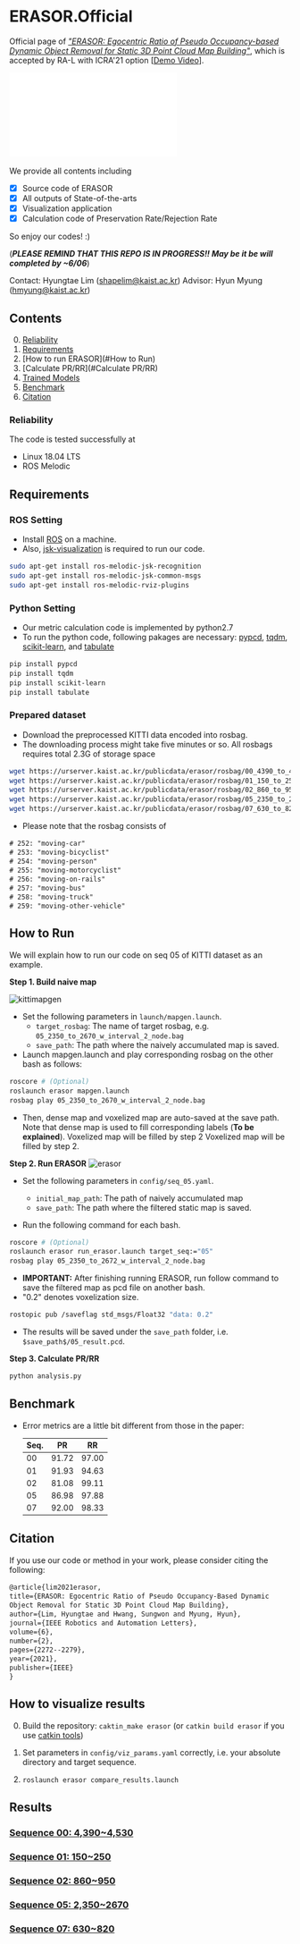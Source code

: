 # ERASOR.Official

Official page of [*"ERASOR: Egocentric Ratio of Pseudo Occupancy-based Dynamic Object Removal for Static 3D Point Cloud Map Building"*](https://arxiv.org/abs/2103.04316), which is accepted by RA-L with ICRA'21 option [[Demo Video](https://www.youtube.com/watch?v=Nx27ZO8afm0)].

![00_knn](img/fig_overview.pdf)

We provide all contents including

-[x] Source code of ERASOR
-[x] All outputs of State-of-the-arts
-[x] Visualization application 
-[x] Calculation code of Preservation Rate/Rejection Rate

So enjoy our codes! :)

(***PLEASE REMIND THAT THIS REPO IS IN PROGRESS!! May be it be will completed by ~6/06***)

Contact: Hyungtae Lim (shapelim@kaist.ac.kr)
Advisor: Hyun Myung (hmyung@kaist.ac.kr)

## Contents
0. [Reliability](#Reliability)
0. [Requirements](#requirements)
0. [How to run ERASOR](#How to Run)
0. [Calculate PR/RR](#Calculate PR/RR)
0. [Trained Models](#trained-models)
0. [Benchmark](#benchmark)
0. [Citation](#citation)

### Reliability
The code is tested successfully at
* Linux 18.04 LTS
* ROS Melodic

## Requirements

### ROS Setting
- Install [ROS](http://torch.ch/docs/getting-started.html) on a machine. 
- Also, [jsk-visualization](https://github.com/jsk-ros-pkg/jsk_visualization) is required to run our code.

```bash
sudo apt-get install ros-melodic-jsk-recognition
sudo apt-get install ros-melodic-jsk-common-msgs
sudo apt-get install ros-melodic-rviz-plugins
```
 
### Python Setting
- Our metric calculation code is implemented by python2.7
- To run the python code, following pakages are necessary: [pypcd](https://github.com/dimatura/pypcd), [tqdm](https://github.com/tqdm/tqdm), [scikit-learn](https://scikit-learn.org/stable/), and [tabulate](https://pyneng.readthedocs.io/en/latest/book/12_useful_modules/tabulate.html)
```bash
pip install pypcd
pip install tqdm	
pip install scikit-learn
pip install tabulate
```
 
### Prepared dataset

- Download the preprocessed KITTI data encoded into rosbag.
- The downloading process might take five minutes or so. All rosbags requires total 2.3G of storage space
```bash
wget https://urserver.kaist.ac.kr/publicdata/erasor/rosbag/00_4390_to_4530_w_interval_2_node.bag
wget https://urserver.kaist.ac.kr/publicdata/erasor/rosbag/01_150_to_250_w_interval_1_node.bag
wget https://urserver.kaist.ac.kr/publicdata/erasor/rosbag/02_860_to_950_w_interval_2_node.bag
wget https://urserver.kaist.ac.kr/publicdata/erasor/rosbag/05_2350_to_2670_w_interval_2_node.bag
wget https://urserver.kaist.ac.kr/publicdata/erasor/rosbag/07_630_to_820_w_interval_2_node.bag
```
- Please note that the rosbag consists of 
```
# 252: "moving-car"
# 253: "moving-bicyclist"
# 254: "moving-person"
# 255: "moving-motorcyclist"
# 256: "moving-on-rails"
# 257: "moving-bus"
# 258: "moving-truck"
# 259: "moving-other-vehicle"
```


## How to Run

We will explain how to run our code on seq 05 of KITTI dataset as an example.

**Step 1. Build naive map**

![kittimapgen](img/kittimapgen.gif)
* Set the following parameters in `launch/mapgen.launch`.
	* `target_rosbag`: The name of target rosbag, e.g. `05_2350_to_2670_w_interval_2_node.bag`
	* `save_path`: The path where the naively accumulated map is saved.
* Launch mapgen.launch and play corresponding rosbag on the other bash as follows:
```bash
roscore # (Optional)
roslaunch erasor mapgen.launch
rosbag play 05_2350_to_2670_w_interval_2_node.bag
```
* Then, dense map and voxelized map are auto-saved at the save path. Note that dense map is used to fill corresponding labels (**To be explained**). Voxelized map will be filled by step 2 Voxelized map will be filled by step 2.

**Step 2. Run ERASOR**
![erasor](img/kitti05.gif)
* Set the following parameters in `config/seq_05.yaml`.
	* `initial_map_path`: The path of naively accumulated map
	* `save_path`: The path where the filtered static map is saved.
  
* Run the following command for each bash.
```bash
roscore # (Optional)
roslaunch erasor run_erasor.launch target_seq:="05"
rosbag play 05_2350_to_2672_w_interval_2_node.bag
```
* **IMPORTANT:** After finishing running ERASOR, run follow command to save the filtered map as pcd file on another bash.
* "0.2" denotes voxelization size.
```bash
rostopic pub /saveflag std_msgs/Float32 "data: 0.2"
```

* The results will be saved under the `save_path` folder, i.e. `$save_path$/05_result.pcd`.

**Step 3. Calculate PR/RR**

```bash
python analysis.py
```

## Benchmark

- Error metrics are a little bit different from those in the paper:
  
  | Seq.    |  PR  |  RR|
  |-----------------------------|:-----:|:-----:|
  | 00  | 91.72 | 97.00 |
  | 01  | 91.93 | 94.63 |
  | 02  | 81.08 | 99.11 |
  | 05  | 86.98 | 97.88 |
  | 07  | 92.00 | 98.33 |

## Citation 
If you use our code or method in your work, please consider citing the following:

	@article{lim2021erasor,
    title={ERASOR: Egocentric Ratio of Pseudo Occupancy-Based Dynamic Object Removal for Static 3D Point Cloud Map Building},
    author={Lim, Hyungtae and Hwang, Sungwon and Myung, Hyun},
    journal={IEEE Robotics and Automation Letters},
    volume={6},
    number={2},
    pages={2272--2279},
    year={2021},
    publisher={IEEE}
    }

## How to visualize results

0. Build the repository: `caktin_make erasor` (or `catkin build erasor` if you use [catkin tools](https://catkin-tools.readthedocs.io/en/latest/))

1. Set parameters in `config/viz_params.yaml` correctly, i.e. your absolute directory and target sequence. 

2. `roslaunch erasor compare_results.launch`

## Results

### [Sequence 00: 4,390~4,530](imgs/00)

### [Sequence 01: 150~250](imgs/01)

### [Sequence 02: 860~950](imgs/02)

### [Sequence 05: 2,350~2670](imgs/05)

### [Sequence 07: 630~820](imgs/07)



